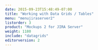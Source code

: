 ```yaml
---
date: 2015-09-23T15:48:49-07:00
title: "Working with Data Grids / Tables"
menu: "menujiraserver2"
listorder: 3
product: "Mockups 2 for JIRA Server"
weight: 1180
include: "datagrids"
editorversion: 2
---
```

